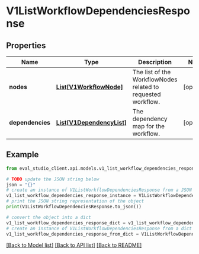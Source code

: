 # V1ListWorkflowDependenciesResponse


## Properties

Name | Type | Description | Notes
------------ | ------------- | ------------- | -------------
**nodes** | [**List[V1WorkflowNode]**](V1WorkflowNode.md) | The list of the WorkflowNodes related to requested workflow. | [optional] 
**dependencies** | [**List[V1DependencyList]**](V1DependencyList.md) | The dependency map for the workflow. | [optional] 

## Example

```python
from eval_studio_client.api.models.v1_list_workflow_dependencies_response import V1ListWorkflowDependenciesResponse

# TODO update the JSON string below
json = "{}"
# create an instance of V1ListWorkflowDependenciesResponse from a JSON string
v1_list_workflow_dependencies_response_instance = V1ListWorkflowDependenciesResponse.from_json(json)
# print the JSON string representation of the object
print(V1ListWorkflowDependenciesResponse.to_json())

# convert the object into a dict
v1_list_workflow_dependencies_response_dict = v1_list_workflow_dependencies_response_instance.to_dict()
# create an instance of V1ListWorkflowDependenciesResponse from a dict
v1_list_workflow_dependencies_response_from_dict = V1ListWorkflowDependenciesResponse.from_dict(v1_list_workflow_dependencies_response_dict)
```
[[Back to Model list]](../README.md#documentation-for-models) [[Back to API list]](../README.md#documentation-for-api-endpoints) [[Back to README]](../README.md)


